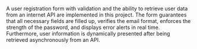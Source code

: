 A user registration form with validation and the ability to retrieve user data from an internet API are implemented in this project. The form guarantees that all necessary fields are filled up, verifies the email format, enforces the strength of the password, and displays error alerts in real time. Furthermore, user information is dynamically presented after being retrieved asynchronously from an API.
